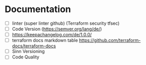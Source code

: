 # Documentation

- [ ] linter (super linter github) (Terraform security tfsec)
- [ ] Code Version  (https://semver.org/lang/de/)
- [ ] https://keepachangelog.com/de/1.0.0/
- [ ] terraform docs markdown table https://github.com/terraform-docs/terraform-docs
- [ ] Sinn Versioning
- [ ] Code Quality